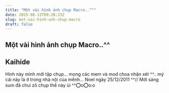 ```yaml
---
title: "Một vài hình ảnh chụp Macro..^^"
date: 2025-06-12T09:28:23Z
slug: mot-vai-hinh-anh-chup-macro
draft: false
---
```


## Một vài hình ảnh chụp Macro..^^

## Kaihide

Hình này mình mới tập chụp... mong các mem và mod choa nhận xét ^^.. mý cái này là ở trong nhà nội của mềnh... Noel ngày 25/12/2011 ^^// Mới sáng sum đã chui zô chụp thế này ùi ^^:o:o:o:o:o